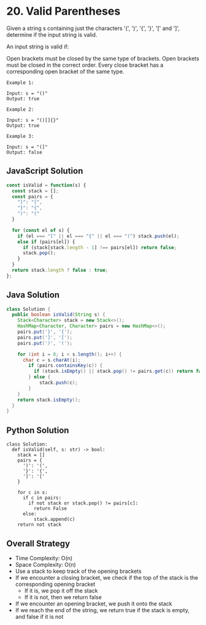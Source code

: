 # 20. Valid Parentheses
Given a string s containing just the characters '(', ')', '{', '}', '[' and ']', determine if the input string is valid.

An input string is valid if:

Open brackets must be closed by the same type of brackets.
Open brackets must be closed in the correct order.
Every close bracket has a corresponding open bracket of the same type.
 
```
Example 1:

Input: s = "()"
Output: true

Example 2:

Input: s = "()[]{}"
Output: true

Example 3:

Input: s = "(]"
Output: false
```

## JavaScript Solution
```js
const isValid = function(s) {
  const stack = [];
  const pairs = {
    "]": "[",
    "}": "{",
    ")": "("
  }

  for (const el of s) {
    if (el === "[" || el === "{" || el === "(") stack.push(el);
    else if (pairs[el]) {
      if (stack[stack.length - 1] !== pairs[el]) return false;
      stack.pop();
    }
  }
  return stack.length ? false : true;
};
```

## Java Solution
```java
class Solution {
  public boolean isValid(String s) {
    Stack<Character> stack = new Stack<>();
    HashMap<Character, Character> pairs = new HashMap<>();
    pairs.put('}', '{');
    pairs.put(']', '[');
    pairs.put(')', '(');

    for (int i = 0; i < s.length(); i++) {
      char c = s.charAt(i);
        if (pairs.containsKey(c)) {
          if (stack.isEmpty() || stack.pop() != pairs.get(c)) return false;
        } else {
            stack.push(c);
        }
    }
    return stack.isEmpty();
  }
}
```

## Python Solution
```py3
class Solution:
  def isValid(self, s: str) -> bool:
    stack = []
    pairs = {
      ')': '(', 
      '}': '{', 
      ']': '['
    }

    for c in s:
      if c in pairs:
        if not stack or stack.pop() != pairs[c]:
          return False
      else:
          stack.append(c)
    return not stack
```

## Overall Strategy
- Time Complexity: O(n)
- Space Complexity: O(n)
- Use a stack to keep track of the opening brackets
- If we encounter a closing bracket, we check if the top of the stack is the corresponding opening bracket
  - If it is, we pop it off the stack
  - If it is not, then we return false
- If we encounter an opening bracket, we push it onto the stack
- If we reach the end of the string, we return true if the stack is empty, and false if it is not